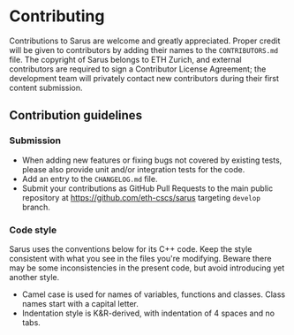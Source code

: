 # Contributing

Contributions to Sarus are welcome and greatly appreciated. Proper credit will be given to contributors by adding their
names to the `CONTRIBUTORS.md` file. The copyright of Sarus belongs to ETH Zurich, and external contributors are required to
sign a Contributor License Agreement; the development team will privately contact new contributors during their first
content submission.

## Contribution guidelines

### Submission

- When adding new features or fixing bugs not covered by existing tests, please also provide unit and/or integration tests
  for the code.
- Add an entry to the `CHANGELOG.md` file.
- Submit your contributions as GitHub Pull Requests to the main public repository at https://github.com/eth-cscs/sarus targeting `develop` branch.

### Code style

Sarus uses the conventions below for its C++ code. Keep the style consistent with what you see in the files you're
modifying. Beware there may be some inconsistencies in the present code, but avoid introducing yet another style.

- Camel case is used for names of variables, functions and classes. Class names start with a capital letter.
- Indentation style is K&R-derived, with indentation of 4 spaces and no tabs.
